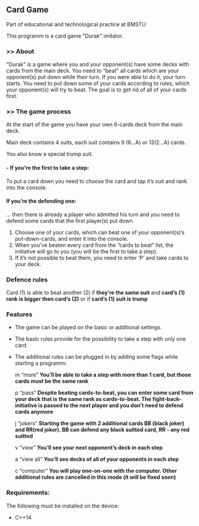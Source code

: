 ## Card Game

Part of educational and technological practice at BMSTU

This programm is a card game "Durak" imitator.

### >> About
"Durak" is a game where you and your opponent(s) have some decks with cards from the main deck. You need to "beat" all cards which are your opponent(s) put down while their turn. If you were able to do it, your turn starts. You need to put down some of your cards according to rules, which your opponent(s) will try to beat. The goal is to get rid of all of your cards first.

### >> The game process

At the start of the game you have your own 6-cards deck from the main deck.

Main deck contains 4 suits, each suit contains 9 (6...A) or 13(2...A) cards.

You also know a special trump suit.

#### - If you’re the first to take a step:

To put a card down you need to choose the card and tap it’s suit and rank into the console. 

#### If you’re the defending one:

... then there is already a player who admitted his turn and you need to defend some cards that the first player(s) put down

1. Choose one of your cards, which can beat one of your opponent(s)’s put-down-cards, and enter it into the console. 
2. When you've beaten every card from the “cards to beat” list, the initiative will go to you (you will be the first to take a step).  
3. If it’s not possible to beat them, you need to enter ‘P’ and take cards to your deck.

### Defence rules

Card (1) is able to beat another (2) if **they’re the same suit** and **card’s (1) rank is bigger then card’s (2)** or if **card’s (1) suit is trump**

### Features

- The game can be played on the basic or additional settings.
- The basic rules provide for the possibility to take a step with only one card.
- The additional rules can be plugged in by adding some flags while starting a programm:

	 m	“more” 
**You’ll be able to take a step with more than 1 card, but those cards must be the same rank**

	 p	“pass”
**Despite beating cards-to-beat, you can enter some card from your deck that is the same rank as cards-to-beat. The fight-back-initiative is passed to the next player and you don’t need to defend cards anymore**

	 j	“jokers”
**Starting the game with 2 additional cards BB (black joker) and RR(red joker). BB can defend any black suitted card, RR - any red suitted**

	 v	“view”
**You’ll see your next opponent’s deck in each step**

	 a	“view all”
**You’ll see decks of all of your opponents in each step**

	 c	“computer”
**You will play one-on-one with the computer. Other additional rules are cancelled in this mode (it will be fixed soon)**

### Requirements:
The following must be installed on the device:

- C++14
